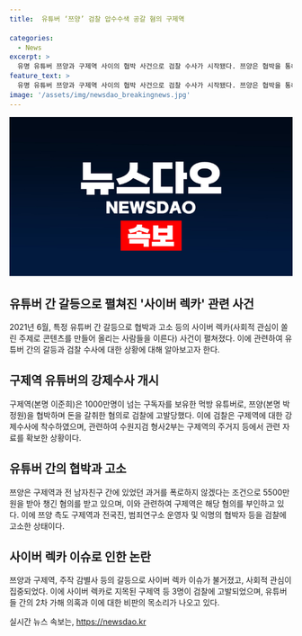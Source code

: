 ```yaml
---
title:  유튜버 ‘쯔양’ 검찰 압수수색 공갈 혐의 구제역

categories:
  - News
excerpt: >
  유명 유튜버 쯔양과 구제역 사이의 협박 사건으로 검찰 수사가 시작됐다. 쯔양은 협박을 통해 5500만원을 강요했다고 주장한 구제역에 대해 부인하며, 사이버 렉카로 지목된 3명을 검찰에 고발했다. 논란 속에 있는 이 사건은 유튜버들 간의 갈등과 비난을 불러일으키고 있으며, 이에 대한 수사 및 관심이 더욱 커지고 있다.
feature_text: >
  유명 유튜버 쯔양과 구제역 사이의 협박 사건으로 검찰 수사가 시작됐다. 쯔양은 협박을 통해 5500만원을 강요했다고 주장한 구제역에 대해 부인하며, 사이버 렉카로 지목된 3명을 검찰에 고발했다. 논란 속에 있는 이 사건은 유튜버들 간의 갈등과 비난을 불러일으키고 있으며, 이에 대한 수사 및 관심이 더욱 커지고 있다.
image: '/assets/img/newsdao_breakingnews.jpg'
---
```


<p><img src="/assets/img/newsdao_breakingnews.jpg" alt="pcversion 속보" /></p>

<h2 data-ke-size="size26">유튜버 간 갈등으로 펼쳐진 '사이버 렉카' 관련 사건</h2>

<p data-ke-size="size16">2021년 6월, 특정 유튜버 간 갈등으로 협박과 고소 등의 사이버 렉카(사회적 관심이 쏠린 주제로 콘텐츠를 만들어 올리는 사람들을 이른다) 사건이 펼쳐졌다. 이에 관련하여 유튜버 간의 갈등과 검찰 수사에 대한 상황에 대해 알아보고자 한다.</p>

<h2 data-ke-size="size24">구제역 유튜버의 강제수사 개시</h2>

<p data-ke-size="size16">구제역(본명 이준희)은 1000만명이 넘는 구독자를 보유한 먹방 유튜버로, 쯔양(본명 박정원)을 협박하며 돈을 갈취한 혐의로 검찰에 고발당했다. 이에 검찰은 구제역에 대한 강제수사에 착수하였으며, 관련하여 수원지검 형사2부는 구제역의 주거지 등에서 관련 자료를 확보한 상황이다.</p>

<h2 data-ke-size="size24">유튜버 간의 협박과 고소</h2>

<p data-ke-size="size16">쯔양은 구제역과 전 남자친구 간에 있었던 과거를 폭로하지 않겠다는 조건으로 5500만원을 받아 챙긴 혐의를 받고 있으며, 이와 관련하여 구제역은 해당 혐의를 부인하고 있다. 이에 쯔양 측도 구제역과 전국진, 범죄연구소 운영자 및 익명의 협박자 등을 검찰에 고소한 상태이다.</p>

<h2 data-ke-size="size24">사이버 렉카 이슈로 인한 논란</h2>

<p data-ke-size="size16">쯔양과 구제역, 주작 감별사 등의 갈등으로 사이버 렉카 이슈가 불거졌고, 사회적 관심이 집중되었다. 이에 사이버 렉카로 지목된 구제역 등 3명이 검찰에 고발되었으며, 유튜버들 간의 2차 가해 의혹과 이에 대한 비판의 목소리가 나오고 있다.</p>
실시간 뉴스 속보는, <a href="https://newsdao.kr" rel="dofollow">https://newsdao.kr</a>


